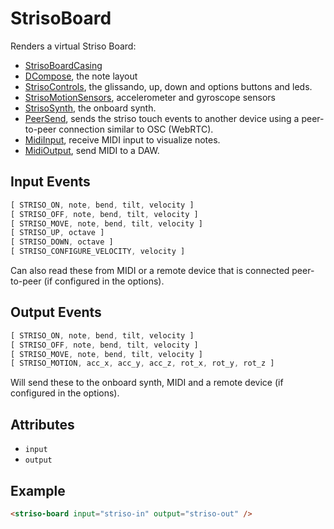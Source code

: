 # StrisoBoard

Renders a virtual Striso Board:

- [StrisoBoardCasing](/components/StrisoBoardCasing)
- [DCompose](/components/DCompose), the note layout
- [StrisoControls](/components/StrisoControls), the glissando, up, down and options buttons and leds.
- [StrisoMotionSensors](/components/StrisoMotionSensors), accelerometer and gyroscope sensors
- [StrisoSynth](/components/StrisoSynth), the onboard synth.
- [PeerSend](/components/PeerSend), sends the striso touch events to another device using a peer-to-peer connection similar to OSC (WebRTC).
- [MidiInput](/components/MidiInput), receive MIDI input to visualize notes.
- [MidiOutput](/components/MidiOutput), send MIDI to a DAW.

## Input Events

```javascript
[ STRISO_ON, note, bend, tilt, velocity ]
[ STRISO_OFF, note, bend, tilt, velocity ]
[ STRISO_MOVE, note, bend, tilt, velocity ]
[ STRISO_UP, octave ]
[ STRISO_DOWN, octave ]
[ STRISO_CONFIGURE_VELOCITY, velocity ]
```

Can also read these from MIDI or a remote device that is connected peer-to-peer (if configured in the options).

## Output Events

```javascript
[ STRISO_ON, note, bend, tilt, velocity ]
[ STRISO_OFF, note, bend, tilt, velocity ]
[ STRISO_MOVE, note, bend, tilt, velocity ]
[ STRISO_MOTION, acc_x, acc_y, acc_z, rot_x, rot_y, rot_z ]
```

Will send these to the onboard synth, MIDI and a remote device (if configured in the options).

## Attributes

- `input`
- `output`

## Example

```html
<striso-board input="striso-in" output="striso-out" />
```

<striso-board input="striso-in" output="striso-out" />

